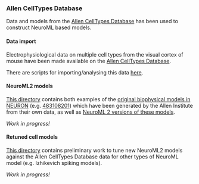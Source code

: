 
### Allen CellTypes Database
 
Data and models from the [Allen CellTypes Database](http://celltypes.brain-map.org/) has been used to 
construct NeuroML based models. 

#### Data import 

Electrophysiological data on multiple cell types from the visual cortex of mouse have been made available on the 
[Allen CellTypes Database](http://celltypes.brain-map.org/).

There are scripts for importing/analysing this data [here](https://github.com/OpenSourceBrain/AllenInstituteNeuroML/tree/master/CellTypesDatabase/data).


#### NeuroML2 models

[This directory](https://github.com/OpenSourceBrain/AllenInstituteNeuroML/tree/master/CellTypesDatabase/models) contains both examples
of the [original biophysical models in NEURON](https://github.com/OpenSourceBrain/AllenInstituteNeuroML/tree/master/CellTypesDatabase/models/NEURON)
(e.g. [483108201](https://github.com/OpenSourceBrain/AllenInstituteNeuroML/tree/master/CellTypesDatabase/models/483108201)) which have been generated 
by the Allen Institute from their own data, as well as [NeuroML 2 versions of these models](https://github.com/OpenSourceBrain/AllenInstituteNeuroML/tree/master/CellTypesDatabase/models/NeuroML2).

*Work in progress!*

#### Retuned cell models

[This directory](https://github.com/OpenSourceBrain/AllenInstituteNeuroML/tree/master/CellTypesDatabase/tune) contains preliminary work to tune new
NeuroML2 models against the Allen CellTypes Database data for other types of NeuroML model (e.g. Izhikevich spiking models).

*Work in progress!*

